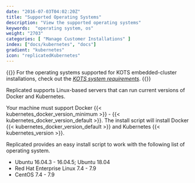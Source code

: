 ```yaml
---
date: "2016-07-03T04:02:20Z"
title: "Supported Operating Systems"
description: "View the supported operating systems"
keywords:  "operating system, os"
weight: "2703"
categories: [ "Manage Customer Installations" ]
index: ["docs/kubernetes", "docs"]
gradient: "kubernetes"
icon: "replicatedKubernetes"
---
```


{{<kotsdocs>}}
For the operating systems supported for KOTS embedded-cluster installations, check out the *[KOTS system requirements](https://kots.io/kotsadm/installing/system-requirements/)*.
{{</kotsdocs>}}

Replicated supports Linux-based servers that can run current versions of Docker and Kubernetes.

Your machine must support Docker {{< kubernetes_docker_version_minimum >}} - {{< kubernetes_docker_version_default >}}. The install script will install Docker {{< kubernetes_docker_version_default >}} and Kubernetes {{< kubernetes_version >}}.

Replicated provides an easy install script to work with the following list of operating system.

- Ubuntu 16.04.3 - 16.04.5; Ubuntu 18.04
- Red Hat Enterprise Linux 7.4 - 7.9
- CentOS 7.4 - 7.9
